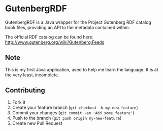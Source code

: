 # GutenbergRDF

GutenbergRDF is a Java wrapper for the Project Gutenberg RDF catalog book files,
providing an API to the metadata contained within.

The official RDF catalog can be found here: http://www.gutenberg.org/wiki/Gutenberg:Feeds


## Note

This is my first Java application, used to help me learn the language. It is at the very least, incomplete.


## Contributing

1. Fork it
2. Create your feature branch (`git checkout -b my-new-feature`)
3. Commit your changes (`git commit -am 'Add some feature'`)
4. Push to the branch (`git push origin my-new-feature`)
5. Create new Pull Request
